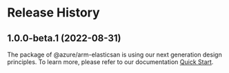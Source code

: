 # Release History
    
## 1.0.0-beta.1 (2022-08-31)

The package of @azure/arm-elasticsan is using our next generation design principles. To learn more, please refer to our documentation [Quick Start](https://aka.ms/js-track2-quickstart).
